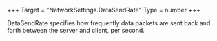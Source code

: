 +++
Target = "NetworkSettings.DataSendRate"
Type = number
+++

DataSendRate specifies how frequently data packets are sent back and forth between the server and client, per second.